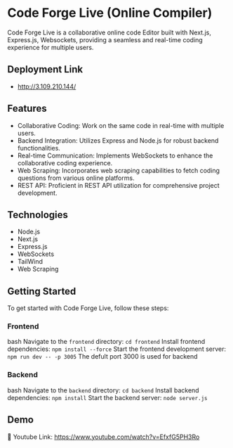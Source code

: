 # Code Forge Live (Online Compiler)

Code Forge Live is a collaborative online code Editor built with Next.js, Express.js, Websockets, providing a seamless and real-time coding experience for multiple users.

## Deployment Link 
- http://3.109.210.144/


## Features

- Collaborative Coding: Work on the same code in real-time with multiple users.
- Backend Integration: Utilizes Express and Node.js for robust backend functionalities.
- Real-time Communication: Implements WebSockets to enhance the collaborative coding experience.
- Web Scraping: Incorporates web scraping capabilities to fetch coding questions from various online platforms.
- REST API: Proficient in REST API utilization for comprehensive project development.


## Technologies

- Node.js
- Next.js
- Express.js
- WebSockets
- TailWind
- Web Scraping


## Getting Started

To get started with Code Forge Live, follow these steps:

### Frontend
bash
 Navigate to the `frontend` directory: `cd frontend`
 Install frontend dependencies: `npm install --force`
 Start the frontend development server: `npm run dev -- -p 3005`
 The defult port 3000 is used for backend
  

### Backend
bash
 Navigate to the `backend` directory: `cd backend`
 Install backend dependencies: `npm install`
 Start the backend server: `node server.js`


    
## Demo

🔗 Youtube Link: https://www.youtube.com/watch?v=EfxfG5PH3Ro
